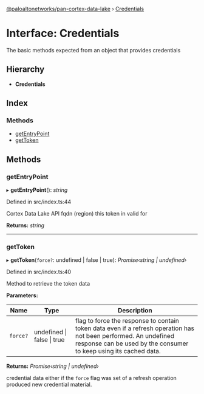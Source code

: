 [@paloaltonetworks/pan-cortex-data-lake](../README.md) › [Credentials](credentials.md)

# Interface: Credentials

The basic methods expected from an object that provides credentials

## Hierarchy

* **Credentials**

## Index

### Methods

* [getEntryPoint](credentials.md#getentrypoint)
* [getToken](credentials.md#gettoken)

## Methods

###  getEntryPoint

▸ **getEntryPoint**(): *string*

Defined in src/index.ts:44

Cortex Data Lake API fqdn (region) this token in valid for

**Returns:** *string*

___

###  getToken

▸ **getToken**(`force?`: undefined | false | true): *Promise‹string | undefined›*

Defined in src/index.ts:40

Method to retrieve the token data

**Parameters:**

Name | Type | Description |
------ | ------ | ------ |
`force?` | undefined &#124; false &#124; true | flag to force the response to contain token data even if a refresh operation has not been performed. An undefined response can be used by the consumer to keep using its cached data. |

**Returns:** *Promise‹string | undefined›*

credential data either if the `force` flag was set of a refresh
operation produced new credential material.
